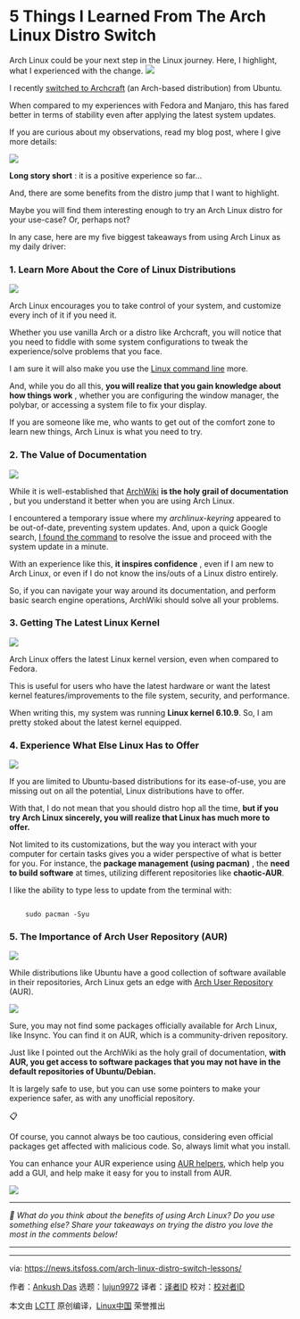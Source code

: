[#]: subject: "5 Things I Learned From The Arch Linux Distro Switch"
[#]: via: "https://news.itsfoss.com/arch-linux-distro-switch-lessons/"
[#]: author: "Ankush Das https://news.itsfoss.com/author/ankush/"
[#]: collector: "lujun9972/lctt-scripts-1705972010"
[#]: translator: " "
[#]: reviewer: " "
[#]: publisher: " "
[#]: url: " "

5 Things I Learned From The Arch Linux Distro Switch
======
Arch Linux could be your next step in the Linux journey. Here, I
highlight, what I experienced with the change.
[![][1]][2]

I recently [switched to Archcraft][3] (an Arch-based distribution) from Ubuntu.

When compared to my experiences with Fedora and Manjaro, this has fared better in terms of stability even after applying the latest system updates.

If you are curious about my observations, read my blog post, where I give more details:

![][4]

**Long story short** : it is a positive experience so far...

And, there are some benefits from the distro jump that I want to highlight.

Maybe you will find them interesting enough to try an Arch Linux distro for your use-case? Or, perhaps not?

In any case, here are my five biggest takeaways from using Arch Linux as my daily driver:

### 1\. Learn More About the Core of Linux Distributions

![][5]

Arch Linux encourages you to take control of your system, and customize every inch of it if you need it.

Whether you use vanilla Arch or a distro like Archcraft, you will notice that you need to fiddle with some system configurations to tweak the experience/solve problems that you face.

I am sure it will also make you use the [Linux command line][6] more.

And, while you do all this, **you will realize that you gain knowledge about how things work** , whether you are configuring the window manager, the polybar, or accessing a system file to fix your display.

If you are someone like me, who wants to get out of the comfort zone to learn new things, Arch Linux is what you need to try.

### 2\. The Value of Documentation

![][7]

While it is well-established that [ArchWiki][8] **is the holy grail of documentation** , but you understand it better when you are using Arch Linux.

I encountered a temporary issue where my _archlinux-keyring_ appeared to be out-of-date, preventing system updates. And, upon a quick Google search, [I found the command][9] to resolve the issue and proceed with the system update in a minute.

With an experience like this, **it inspires confidence** , even if I am new to Arch Linux, or even if I do not know the ins/outs of a Linux distro entirely.

So, if you can navigate your way around its documentation, and perform basic search engine operations, ArchWiki should solve all your problems.

### 3\. Getting The Latest Linux Kernel

![][10]

Arch Linux offers the latest Linux kernel version, even when compared to Fedora.

This is useful for users who have the latest hardware or want the latest kernel features/improvements to the file system, security, and performance.

When writing this, my system was running **Linux kernel 6.10.9**. So, I am pretty stoked about the latest kernel equipped.

### 4\. Experience What Else Linux Has to Offer

![][11]

If you are limited to Ubuntu-based distributions for its ease-of-use, you are missing out on all the potential, Linux distributions have to offer.

With that, I do not mean that you should distro hop all the time, **but if you try Arch Linux sincerely, you will realize that Linux has much more to offer.**

Not limited to its customizations, but the way you interact with your computer for certain tasks gives you a wider perspective of what is better for you. For instance, the **package management (using pacman)** , the **need to build software** at times, utilizing different repositories like **chaotic-AUR**.

I like the ability to type less to update from the terminal with:

```

    sudo pacman -Syu

```

### 5\. The Importance of Arch User Repository (AUR)

![][12]

While distributions like Ubuntu have a good collection of software available in their repositories, Arch Linux gets an edge with [Arch User Repository][13] (AUR).

![][14]

Sure, you may not find some packages officially available for Arch Linux, like Insync. You can find it on AUR, which is a community-driven repository.

Just like I pointed out the ArchWiki as the holy grail of documentation, **with AUR, you get access to software packages that you may not have in the default repositories of Ubuntu/Debian.**

It is largely safe to use, but you can use some pointers to make your experience safer, as with any unofficial repository.

📋

Of course, you cannot always be too cautious, considering even official packages get affected with malicious code. So, always limit what you install.

You can enhance your AUR experience using [AUR helpers][15], which help you add a GUI, and help make it easy for you to install from AUR.

![][14]

* * *

_💬 What do you think about the benefits of using Arch Linux? Do you use something else? Share your takeaways on trying the distro you love the most in the comments below!_

* * *

--------------------------------------------------------------------------------

via: https://news.itsfoss.com/arch-linux-distro-switch-lessons/

作者：[Ankush Das][a]
选题：[lujun9972][b]
译者：[译者ID](https://github.com/译者ID)
校对：[校对者ID](https://github.com/校对者ID)

本文由 [LCTT](https://github.com/LCTT/TranslateProject) 原创编译，[Linux中国](https://linux.cn/) 荣誉推出

[a]: https://news.itsfoss.com/author/ankush/
[b]: https://github.com/lujun9972
[1]: https://news.itsfoss.com/assets/images/pikapods-banner-v3.webp
[2]: https://www.pikapods.com/?utm_campaign=banner-2024-05&utm_source=itsfoss
[3]: https://news.itsfoss.com/archcraft-experience/
[4]: https://news.itsfoss.com/content/images/size/w256h256/2022/08/android-chrome-192x192.png
[5]: https://news.itsfoss.com/content/images/2024/09/arch-distro-core.png
[6]: https://itsfoss.com/linux-terminal-basics/
[7]: https://news.itsfoss.com/content/images/2024/09/arch-distro-documentation.png
[8]: https://wiki.archlinux.org/title/Main_page
[9]: https://wiki.archlinux.org/title/Pacman/Package_signing#Upgrade_system_regularly
[10]: https://news.itsfoss.com/content/images/2024/09/arch-linux-linux-kernel.png
[11]: https://news.itsfoss.com/content/images/2024/09/arch-linux-explore.png
[12]: https://news.itsfoss.com/content/images/2024/09/arch-linux-aur.png
[13]: https://itsfoss.com/aur-arch-linux/
[14]: https://itsfoss.com/content/images/size/w256h256/2022/12/android-chrome-192x192.png
[15]: https://itsfoss.com/best-aur-helpers/
